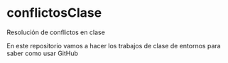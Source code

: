 # conflictosClase
Resolución de conflictos en clase

En este repositorio vamos a hacer los trabajos de clase de entornos para saber como usar GitHub


